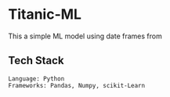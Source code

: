 # Titanic-ML

This a simple ML model using date frames from 

## Tech Stack
```
Language: Python
Frameworks: Pandas, Numpy, scikit-Learn
```
